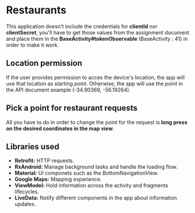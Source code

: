 # Restaurants

This application doesn't include the credentials for **clientId** nor **clientSecret**, you'll have to get those values from the assignment document and place them in the **BaseActivity#tokenObservable** (BaseActivity : 41) in order to make it work.

## Location permission
If the user provides permission to acces the device's location, the app will use that location as starting point. Otherwise, the app will use the point in the API document example (-34.90369, -56.19264).

## Pick a point for restaurant requests
All you have to do in order to change the point for the request is **long press on the desired coordinates in the map view**.

## Libraries used
- **Retrofit:** HTTP requests.
- **RxAndroid:** Manage background tasks and handle the loading flow.
- **Material:** UI componets such as the BottomNavigationView.
- **Google Maps:** Mapping experience.
- **ViewModel:** Hold information across the activity and fragments lifecycles.
- **LiveData:** Notify different components in the app about information updates.

